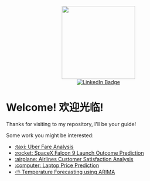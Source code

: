 



<div align="center">
  <img src="https://media.giphy.com/media/vzO0Vc8b2VBLi/giphy.gif" width="200"/>
</div>
<div id="badges" align="center">
  <a href="https://www.linkedin.com/in/juenyuh-lim/">
    <img src="https://img.shields.io/badge/LinkedIn-blue?style=for-the-badge&logo=linkedin&logoColor=white" alt="LinkedIn Badge"/>
  </a>
</div>

# Welcome! 欢迎光临!
Thanks for visiting to my repository, I'll be your guide!

Some work you might be interested:

<div align="left">
  <ul>
    <li><a href="https://github.com/jylim21/Projects/blob/main/Weekly%20Temp%20Forecasting%20using%20ARIMA/weather-prediction-with-arima-2-0-2.ipynb">:taxi: Uber Fare Analysis</a></li>
    <li><a href="https://github.com/jylim21/Projects/blob/main/10.%20Data%20Science%20Capstone/jupyter-labs-eda-dataviz.ipynb.jupyterlite.ipynb">:rocket: SpaceX Falcon 9 Launch Outcome Prediction</a></li>
    <li><a href="https://github.com/jylim21/Projects/blob/main/Airline%20Passenger%20Satisfaction%20Analysis%20%26%20Classification/airlines-customer-satisfaction.ipynb">:airplane: Airlines Customer Satisfaction Analysis</a></li>
    <li><a href="https://github.com/jylim21/Projects/blob/main/Laptop%20Price%20Prediction/Laptop%20Price%20Prediction%20using%20XGBoost.ipynb">:computer: Laptop Price Prediction </a></li>
    <li><a href="https://github.com/jylim21/Projects/blob/main/Weekly%20Temp%20Forecasting%20using%20ARIMA/weather-prediction-with-arima-2-0-2.ipynb">⛅ Temperature Forecasting using ARIMA </a></li>
  </ul>
</div>

